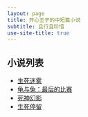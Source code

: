 ```yaml
---
layout: page
title: 开心王子的中短篇小说
subtitle: 且行且珍惜
use-site-title: true
---
```


## 小说列表
- [生死迷雾](liveordie)
- [龟与兔：最后的比赛](lastgame)
- [死神幻影](deathphantom)
- [生死停留](deathstay)

